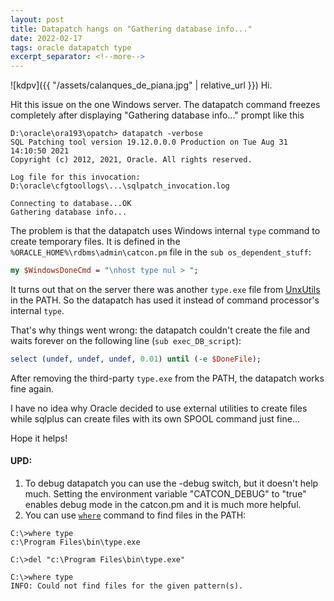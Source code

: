 ```yaml
---
layout: post
title: Datapatch hangs on "Gathering database info..."
date: 2022-02-17
tags: oracle datapatch type
excerpt_separator: <!--more-->
---
```


![kdpv]({{ "/assets/calanques_de_piana.jpg" | relative_url }})
Hi.

Hit this issue on the one Windows server. The datapatch command freezes completely after displaying "Gathering database info..." prompt like this

```
D:\oracle\ora193\opatch> datapatch -verbose
SQL Patching tool version 19.12.0.0.0 Production on Tue Aug 31 14:10:50 2021
Copyright (c) 2012, 2021, Oracle. All rights reserved.

Log file for this invocation: D:\oracle\cfgtoollogs\...\sqlpatch_invocation.log

Connecting to database...OK
Gathering database info...
```

The problem is that the datapatch uses Windows internal `type` command to create temporary files. It is defined in the `%ORACLE_HOME%\rdbms\admin\catcon.pm` file in the `sub os_dependent_stuff`:

```perl
my $WindowsDoneCmd = "\nhost type nul > ";
```

It turns out that on the server there was another `type.exe` file from [UnxUtils](http://unxutils.sourceforge.net/) in the PATH. So the datapatch has used it instead of command processor's internal `type`.

That's why things went wrong: the datapatch couldn't create the file and waits forever on the following line (`sub exec_DB_script`):

```perl
select (undef, undef, undef, 0.01) until (-e $DoneFile);
```

After removing the third-party `type.exe` from the PATH, the datapatch works fine again.

I have no idea why Oracle decided to use external utilities to create files while sqlplus can create files with its own SPOOL command just fine...

Hope it helps!

#### UPD:

1. To debug datapatch you can use the -debug switch, but it doesn't help much. Setting the environment variable "CATCON_DEBUG" to "true" enables debug mode in the catcon.pm and it is much more helpful.
2. You can use [`where`](https://ss64.com/nt/where.html) command to find files in the PATH:
```
C:\>where type
c:\Program Files\bin\type.exe

C:\>del "c:\Program Files\bin\type.exe"

C:\>where type
INFO: Could not find files for the given pattern(s).
```
<!--more-->
